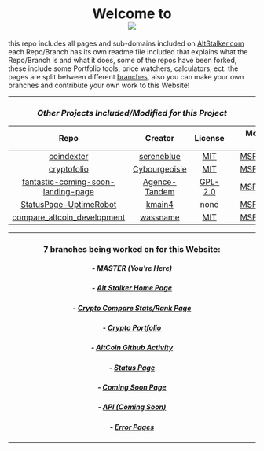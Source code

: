 <h1 align="center"> Welcome to<br/><a href="http://altstalker.com"><img src="https://i.imgur.com/aZ1WHCy.png?1" /></a></h1>

<p>this repo includes all pages and sub-domains included on <a href="http://altstalker.com">AltStalker.com</a> each Repo/Branch has its own readme file included that explains what the Repo/Branch is and what it does, some of the repos have been forked, these include some Portfolio tools, price watchers, calculators, ect. the pages are split between different <a href="https://github.com/MSFTserver/AltStalker/#7-branches-being-worked-on-for-this-website">branches</a>, also you can make your own branches and contribute your own work to this Website!</p>
<hr/>
<div align="center">

### _Other Projects Included/Modified for this Project_

| Repo          | Creator       | License       |     | Modified By   |
|:-------------:|:-------------:|:-------------:|:---:|:-------------:|
|[coindexter](https://github.com/sereneblue/coindexter)|[sereneblue](https://github.com/sereneblue)|[MIT](https://github.com/sereneblue/coindexter/blob/master/LICENSE.md)|     |[MSFTserver](https://github.com/MSFTserver)|
|[cryptofolio](https://github.com/Cybourgeoisie/cryptofolio)|[Cybourgeoisie](https://github.com/Cybourgeoisie)|[MIT](https://github.com/Cybourgeoisie/cryptofolio/blob/master/LICENSE)|     |[MSFTserver](https://github.com/MSFTserver)|
|[fantastic-coming-soon-landing-page](https://github.com/Agence-Tandem/fantastic-coming-soon-landing-page)|[Agence-Tandem](https://github.com/Agence-Tandem)|[GPL-2.0](https://github.com/Agence-Tandem/fantastic-coming-soon-landing-page/blob/master/LICENSE)|     |[MSFTserver](https://github.com/MSFTserver)|
|[StatusPage-UptimeRobot](https://github.com/kmain4/StatusPage-UptimeRobot)|[kmain4](https://github.com/kmain4)|none|     |[MSFTserver](https://github.com/MSFTserver)|
|[compare_altcoin_development](https://github.com/wassname/compare_altcoin_development)|[wassname](https://github.com/wassname)|[MIT](https://github.com/wassname/compare_altcoin_development/blob/master/LICENSE)|     |[MSFTserver](https://github.com/MSFTserver)|

</div>
<hr/>
<div align="center">

### 7 branches being worked on for this Website:

##### - **MASTER *(You're Here)***

##### - [Alt Stalker Home Page](https://github.com/MSFTserver/AltStalker/tree/AltStalker-Home)

##### - [Crypto Compare Stats/Rank Page](https://github.com/MSFTserver/AltStalker/tree/CryptoCompareStats)

##### - [Crypto Portfolio](https://github.com/MSFTserver/AltStalker/tree/Portfolio)

##### - [AltCoin Github Activity](https://github.com/MSFTserver/AltStalker/tree/altcoin-github-activity)

##### - [Status Page](https://github.com/MSFTserver/AltStalker/tree/status)

##### - [Coming Soon Page](https://github.com/MSFTserver/AltStalker/tree/coming-soon)

##### - [API *(Coming Soon)*](https://github.com/MSFTserver/AltStalker/tree/API)

##### - [Error Pages](https://github.com/MSFTserver/AltStalker/tree/error-pages)

</div>
<hr/>
